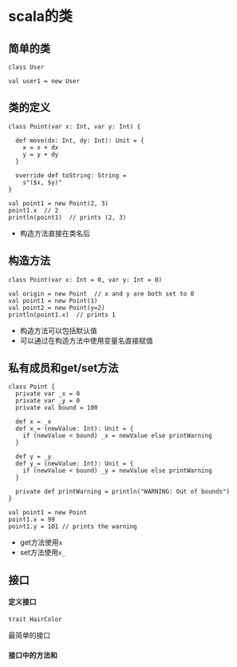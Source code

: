 scala的类
===
## 简单的类
```
class User

val user1 = new User

```
## 类的定义
```
class Point(var x: Int, var y: Int) {

  def move(dx: Int, dy: Int): Unit = {
    x = x + dx
    y = y + dy
  }

  override def toString: String =
    s"($x, $y)"
}

val point1 = new Point(2, 3)
point1.x  // 2
println(point1)  // prints (2, 3)

```
* 构造方法直接在类名后

## 构造方法
```
class Point(var x: Int = 0, var y: Int = 0)

val origin = new Point  // x and y are both set to 0
val point1 = new Point(1)
val point2 = new Point(y=2)
println(point1.x)  // prints 1
```
* 构造方法可以包括默认值
* 可以通过在构造方法中使用变量名直接赋值

## 私有成员和get/set方法
```
class Point {
  private var _x = 0
  private var _y = 0
  private val bound = 100

  def x = _x
  def x_= (newValue: Int): Unit = {
    if (newValue < bound) _x = newValue else printWarning
  }

  def y = _y
  def y_= (newValue: Int): Unit = {
    if (newValue < bound) _y = newValue else printWarning
  }

  private def printWarning = println("WARNING: Out of bounds")
}

val point1 = new Point
point1.x = 99
point1.y = 101 // prints the warning
```
* get方法使用`x`
* set方法使用`x_`

## 接口
#### 定义接口
```
trait HairColor
```
最简单的接口
#### 接口中的方法和